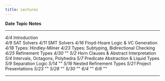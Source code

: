 ```yaml
---
title: Lectures
---
```

   

**Date**     **Topic**                                          **Notes**
--------     ----------------------------------------------     --------------
   *4/4*     Introduction  
   *4/9*     SAT Solvers
  *4/11*     SMT Solvers
  *4/16*     Floyd-Hoare Logic & VC Generation 
  *4/18*     Types: Hindley-Milner
  *4/23*     Types: Subtyping, Bidirectional Checking
  *4/25*     Refinement Types
  *4/30*     "" 
   *5/2*     Horn Clauses & Abstract Interpretation 
   *5/4*     Intervals, Octagons, Polyhedra
   *5/7*     Predicate Abstraction & Liquid Types
   *5/9*     Separation Logic
  *5/14*     "" 
  *5/16*     Nested Refinement Types
  *5/21*     Project Presentations
  *5/23*     "" 
  *5/28*     ""
  *5/30*     ""
   *6/4*     ""
   *6/6*     ""

----------------------------------------------------------------------------------





